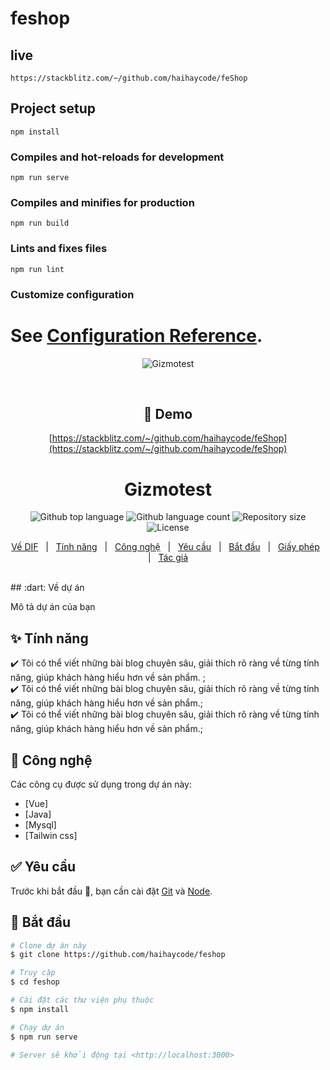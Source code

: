 
# feshop

## live

```
https://stackblitz.com/~/github.com/haihaycode/feShop
```

## Project setup

```
npm install
```

### Compiles and hot-reloads for development

```
npm run serve
```

### Compiles and minifies for production

```
npm run build
```

### Lints and fixes files

```
npm run lint
```

### Customize configuration

See [Configuration Reference](https://cli.vuejs.org/config/).
=======
<div align="center" id="top"> 
  <img src="../feshop/src/assets/gizmoShop.jpg" alt="Gizmotest" />

&#xa0;

## 🚀 Demo

[https://stackblitz.com/~/github.com/haihaycode/feShop](https://stackblitz.com/~/github.com/haihaycode/feShop)

</div>

<h1 align="center">Gizmotest</h1>

<p align="center">
  <img alt="Github top language" src="https://img.shields.io/github/languages/top/haihaycode/feshop?color=56BEB8">

  <img alt="Github language count" src="https://img.shields.io/github/languages/count/haihaycode/feshop?color=56BEB8">

  <img alt="Repository size" src="https://img.shields.io/github/repo-size/haihaycode/feshop?color=56BEB8">

  <img alt="License" src="https://img.shields.io/github/license/haihaycode/feshop?color=56BEB8">

  <!-- <img alt="Github issues" src="https://img.shields.io/github/issues/{{YOUR_GITHUB_USERNAME}}/gizmotest?color=56BEB8" /> -->

  <!-- <img alt="Github forks" src="https://img.shields.io/github/forks/{{YOUR_GITHUB_USERNAME}}/gizmotest?color=56BEB8" /> -->

  <!-- <img alt="Github stars" src="https://img.shields.io/github/stars/{{YOUR_GITHUB_USERNAME}}/gizmotest?color=56BEB8" /> -->
</p>

<!-- Status -->

<!-- <h4 align="center">
	🚧  Gizmotest 🚀 Under construction...  🚧
</h4>

<hr> -->
<p align="center">
  <a href="#dart-about">Về DIF</a> &#xa0; | &#xa0; 
  <a href="#sparkles-features">Tính năng</a> &#xa0; | &#xa0;
  <a href="#rocket-technologies">Công nghệ</a> &#xa0; | &#xa0;
  <a href="#white_check_mark-requirements">Yêu cầu</a> &#xa0; | &#xa0;
  <a href="#checkered_flag-starting">Bắt đầu</a> &#xa0; | &#xa0;
  <a href="#memo-license">Giấy phép</a> &#xa0; | &#xa0;
  <a href="https://github.com/haihaycode" target="_blank">Tác giả</a>
</p>

<br>
## :dart: Về dự án

Mô tả dự án của bạn

## :sparkles: Tính năng

:heavy_check_mark: Tôi có thể viết những bài blog chuyên sâu, giải thích rõ ràng về từng tính năng, giúp khách hàng hiểu hơn về sản phẩm. ;\
:heavy_check_mark: Tôi có thể viết những bài blog chuyên sâu, giải thích rõ ràng về từng tính năng, giúp khách hàng hiểu hơn về sản phẩm.;\
:heavy_check_mark: Tôi có thể viết những bài blog chuyên sâu, giải thích rõ ràng về từng tính năng, giúp khách hàng hiểu hơn về sản phẩm.;

## :rocket: Công nghệ

Các công cụ được sử dụng trong dự án này:

- [Vue]
- [Java]
- [Mysql]
- [Tailwin css]

## :white_check_mark: Yêu cầu

Trước khi bắt đầu :checkered_flag:, bạn cần cài đặt [Git](https://git-scm.com) và [Node](https://nodejs.org/en/).

## :checkered_flag: Bắt đầu

```bash
# Clone dự án này
$ git clone https://github.com/haihaycode/feshop

# Truy cập
$ cd feshop

# Cài đặt các thư viện phụ thuộc
$ npm install

# Chạy dự án
$ npm run serve

# Server sẽ khởi động tại <http://localhost:3000>
```

